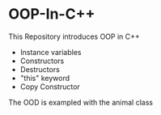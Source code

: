 # OOP-In-C++
This Repository introduces OOP in C++

* Instance variables
* Constructors
* Destructors
* "this" keyword
* Copy Constructor

The OOD is exampled with the animal class
